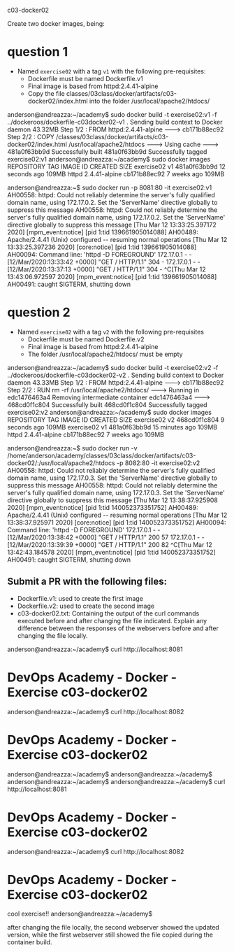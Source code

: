 c03-docker02


Create two docker images, being: 

# question 1
- Named `exercise02` with a tag `v1` with the following pre-requisites:
    - Dockerfile must be named Dockerfile.v1
    - Final image is based from httpd:2.4.41-alpine
    - Copy the file classes/03class/docker/artifacts/c03-docker02/index.html into the folder /usr/local/apache2/htdocs/


anderson@andreazza:~/academy$ sudo docker build -t exercise02:v1 -f ../dockeroos/dockerfile-c03docker02-v1 .
Sending build context to Docker daemon  43.32MB
Step 1/2 : FROM httpd:2.4.41-alpine
 ---> cb171b88ec92
Step 2/2 : COPY /classes/03class/docker/artifacts/c03-docker02/index.html /usr/local/apache2/htdocs
 ---> Using cache
 ---> 481a0f63bb9d
Successfully built 481a0f63bb9d
Successfully tagged exercise02:v1
anderson@andreazza:~/academy$ sudo docker images
REPOSITORY          TAG                 IMAGE ID            CREATED             SIZE
exercise02          v1                  481a0f63bb9d        12 seconds ago       109MB
httpd               2.4.41-alpine       cb171b88ec92        7 weeks ago         109MB


anderson@andreazza:~$ sudo docker run -p 8081:80 -it exercise02:v1
AH00558: httpd: Could not reliably determine the server's fully qualified domain name, using 172.17.0.2. Set the 'ServerName' directive globally to suppress this message
AH00558: httpd: Could not reliably determine the server's fully qualified domain name, using 172.17.0.2. Set the 'ServerName' directive globally to suppress this message
[Thu Mar 12 13:33:25.397172 2020] [mpm_event:notice] [pid 1:tid 139661905014088] AH00489: Apache/2.4.41 (Unix) configured -- resuming normal operations
[Thu Mar 12 13:33:25.397236 2020] [core:notice] [pid 1:tid 139661905014088] AH00094: Command line: 'httpd -D FOREGROUND'
172.17.0.1 - - [12/Mar/2020:13:33:42 +0000] "GET / HTTP/1.1" 304 -
172.17.0.1 - - [12/Mar/2020:13:37:13 +0000] "GET / HTTP/1.1" 304 -
^C[Thu Mar 12 13:43:06.972597 2020] [mpm_event:notice] [pid 1:tid 139661905014088] AH00491: caught SIGTERM, shutting down



# question 2
- Named `exercise02` with a tag `v2` with the following pre-requisites
    - Dockerfile must be named Dockerfile.v2
    - Final image is based from httpd:2.4.41-alpine
    - The folder /usr/local/apache2/htdocs/ must be empty


anderson@andreazza:~/academy$ sudo docker build -t exercise02:v2 -f ../dockeroos/dockerfile-c03docker02-v2 .
Sending build context to Docker daemon  43.33MB
Step 1/2 : FROM httpd:2.4.41-alpine
 ---> cb171b88ec92
Step 2/2 : RUN rm -rf /usr/local/apache2/htdocs/
 ---> Running in edc1476463a4
Removing intermediate container edc1476463a4
 ---> 468cd0f1c804
Successfully built 468cd0f1c804
Successfully tagged exercise02:v2
anderson@andreazza:~/academy$ sudo docker images
REPOSITORY          TAG                 IMAGE ID            CREATED             SIZE
exercise02          v2                  468cd0f1c804        9 seconds ago       109MB
exercise02          v1                  481a0f63bb9d        15 minutes ago      109MB
httpd               2.4.41-alpine       cb171b88ec92        7 weeks ago         109MB


anderson@andreazza:~$ sudo docker run -v /home/anderson/academy/classes/03class/docker/artifacts/c03-docker02/:/usr/local/apache2/htdocs  -p 8082:80 -it exercise02:v2
AH00558: httpd: Could not reliably determine the server's fully qualified domain name, using 172.17.0.3. Set the 'ServerName' directive globally to suppress this message
AH00558: httpd: Could not reliably determine the server's fully qualified domain name, using 172.17.0.3. Set the 'ServerName' directive globally to suppress this message
[Thu Mar 12 13:38:37.925908 2020] [mpm_event:notice] [pid 1:tid 140052373351752] AH00489: Apache/2.4.41 (Unix) configured -- resuming normal operations
[Thu Mar 12 13:38:37.925971 2020] [core:notice] [pid 1:tid 140052373351752] AH00094: Command line: 'httpd -D FOREGROUND'
172.17.0.1 - - [12/Mar/2020:13:38:42 +0000] "GET / HTTP/1.1" 200 57
172.17.0.1 - - [12/Mar/2020:13:39:39 +0000] "GET / HTTP/1.1" 200 82
^C[Thu Mar 12 13:42:43.184578 2020] [mpm_event:notice] [pid 1:tid 140052373351752] AH00491: caught SIGTERM, shutting down



## Submit a PR with the following files:
- Dockerfile.v1: used to create the first image
- Dockerfile.v2: used to create the second image
- c03-docker02.txt: Containing the output of the curl commands executed before and after changing the file indicated. Explain any difference between the responses of the webservers before and after changing the file locally. 

anderson@andreazza:~/academy$ curl http://localhost:8081
<h1>DevOps Academy - Docker - Exercise c03-docker02</h1>
anderson@andreazza:~/academy$ curl http://localhost:8082
<h1>DevOps Academy - Docker - Exercise c03-docker02</h1>
anderson@andreazza:~/academy$ 
anderson@andreazza:~/academy$ 
anderson@andreazza:~/academy$ 
anderson@andreazza:~/academy$ curl http://localhost:8081
<h1>DevOps Academy - Docker - Exercise c03-docker02</h1>
anderson@andreazza:~/academy$ curl http://localhost:8082
<h1>DevOps Academy - Docker - Exercise c03-docker02</h1>
<html>cool exercise!!</html>
anderson@andreazza:~/academy$ 


after changing the file locally, the second webserver showed the updated version, while the first webserver still showed the file copied during the container build.
